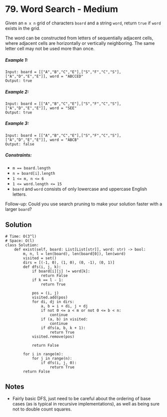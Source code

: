 # 79. Word Search - Medium

Given an `m x n` grid of characters `board` and a string `word`, return `true` if `word` exists in the grid.

The word can be constructed from letters of sequentially adjacent cells, where adjacent cells are horizontally or vertically neighboring. The same letter cell may not be used more than once.

##### Example 1:

```
Input: board = [["A","B","C","E"],["S","F","C","S"],["A","D","E","E"]], word = "ABCCED"
Output: true
```

##### Example 2:

```
Input: board = [["A","B","C","E"],["S","F","C","S"],["A","D","E","E"]], word = "SEE"
Output: true
```

##### Example 3:

```
Input: board = [["A","B","C","E"],["S","F","C","S"],["A","D","E","E"]], word = "ABCB"
Output: false
```

##### Constraints:


- `m == board.length`
- `n = board[i].length`
- `1 <= m, n <= 6`
- `1 <= word.length <= 15`
- `board` and `word` consists of only lowercase and uppercase English letters.


Follow-up: Could you use search pruning to make your solution faster with a larger `board`?

## Solution

```
# Time: O(3^l)
# Space: O(l)
class Solution:
    def exist(self, board: List[List[str]], word: str) -> bool:
        m, n, l = len(board), len(board[0]), len(word)
        visited = set()
        dirs = [(-1, 0), (1, 0), (0, -1), (0, 1)]
        def dfs(i, j, k):
            if board[i][j] != word[k]:
                return False
            if k == l - 1:
                return True
            
            pos = (i, j)
            visited.add(pos)
            for di, dj in dirs:
                a, b = i + di, j + dj
                if not 0 <= a < m or not 0 <= b < n:
                    continue
                if (a, b) in visited:
                    continue
                if dfs(a, b, k + 1):
                    return True
            visited.remove(pos)
            
            return False
        
        for i in range(m):
            for j in range(n):
                if dfs(i, j, 0):
                    return True
        return False
```

## Notes
-  Fairly basic DFS, just need to be careful about the ordering of base cases (as is typical in recursive implementations), as well as being sure not to double count squares.